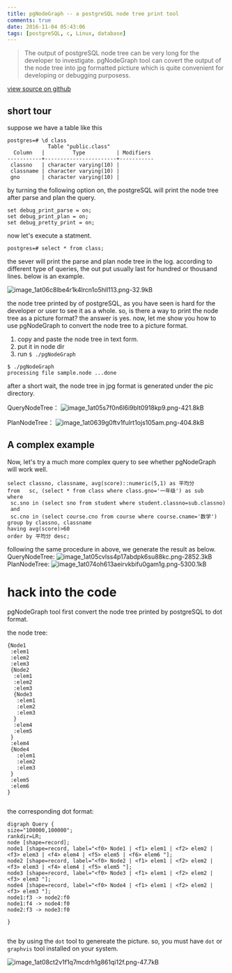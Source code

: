 ```yaml
---
title: pgNodeGraph -- a postgreSQL node tree print tool
comments: true
date: 2016-11-04 05:43:06
tags: [postgreSQL, c, Linux, database]
---
```


> The output of postgreSQL node tree can be very long for the developer to investigate. pgNodeGraph tool can covert the output of the node tree into jpg formatted pictiure which is quite convenient for developing or debugging purposess.


[view source on github](https://github.com/shenyuflying/pgNodeGraph)

## short tour

suppose we have a table like this
```
postgres=# \d class
             Table "public.class"
  Column   |         Type          | Modifiers 
-----------+-----------------------+-----------
 classno   | character varying(10) | 
 classname | character varying(10) | 
 gno       | character varying(10) | 

```
by turning the following option on, the postgreSQL will print the node tree after parse and plan the query.
```
set debug_print_parse = on;
set debug_print_plan = on;
set debug_pretty_print = on;
```
now let's execute a statment.
```
postgres=# select * from class;
```
the sever will print the parse and plan node tree in the log. according to different type of queries, the out put usually last for hundred or thousand lines. below is an example.

![image_1at06c8lbe4r1k4lrcn1o5hll113.png-32.9kB][1]

the node tree printed by of postgreSQL, as you have seen is hard for the developer or user to see it as a whole. so, is there a way to print the node tree as a picture format? the answer is yes. now, let me show you how to use pgNodeGraph to convert the node tree to a picture format.

1. copy and paste the node tree in text form.
2. put it in node dir
3. run `$ ./pgNodeGraph `
```
$ ./pgNodeGraph 
processing file sample.node ...done
```
after a short wait, the node tree in jpg format is generated under the pic directory.

QueryNodeTree：
![image_1at05s7f0n6l6i9blt0918kp9.png-421.8kB][2]

PlanNodeTree：
![image_1at0639g0ftv1fulrt1ojs105am.png-404.8kB][3]


<!--more-->

## A complex example
Now, let's try a much more complex query to see whether pgNodeGraph will work well.

```
select classno, classname, avg(score)::numeric(5,1) as 平均分
from   sc, (select * from class where class.gno='一年级') as sub
where
 sc.sno in (select sno from student where student.classno=sub.classno)
 and
 sc.cno in (select course.cno from course where course.cname='数学')
group by classno, classname
having avg(score)>60
order by 平均分 desc;
```
following the same procedure in above, we generate the result as below.
QueryNodeTree:
![image_1at05cvlss4p17abdpk6su88kc.png-2852.3kB][4]
PlanNodeTree:
![image_1at074oh613aeirvkbifu0gam1g.png-5300.1kB][5]


# hack into the code 

pgNodeGraph tool first convert the node tree printed by postgreSQL to dot format.

the node tree:
```
{Node1
 :elem1
 :elem2
 :elem3
 {Node2
  :elem1
  :elem2
  :elem3
  {Node3
   :elem1
   :elem2
   :elem3
  }
  :elem4
  :elem5
 }
 :elem4
 {Node4
   :elem1
   :elem2
   :elem3
 }
 :elem5
 :elem6
}


```
the corresponding dot format:
```
digraph Query {
size="100000,100000";
rankdir=LR;
node [shape=record];
node1 [shape=record, label="<f0> Node1 | <f1> elem1 | <f2> elem2 | <f3> elem3 | <f4> elem4 | <f5> elem5 | <f6> elem6 "];
node2 [shape=record, label="<f0> Node2 | <f1> elem1 | <f2> elem2 | <f3> elem3 | <f4> elem4 | <f5> elem5 "];
node3 [shape=record, label="<f0> Node3 | <f1> elem1 | <f2> elem2 | <f3> elem3 "];
node4 [shape=record, label="<f0> Node4 | <f1> elem1 | <f2> elem2 | <f3> elem3 "];
node1:f3 -> node2:f0
node1:f4 -> node4:f0
node2:f3 -> node3:f0

}


```
the by using the `dot` tool to genereate the picture.
so, you must have `dot` or `graphvis` tool installed on  your system.


![image_1at08ct2v1f1q7mcdrh1g861qi12f.png-47.7kB][6]



  [1]: http://static.zybuluo.com/shenyuflying/3pnykidt3h56e4n5ukn6e9bz/image_1at06c8lbe4r1k4lrcn1o5hll113.png
  [2]: http://static.zybuluo.com/shenyuflying/5hpdpk2pagv927zqtajj1nu3/image_1at05s7f0n6l6i9blt0918kp9.png
  [3]: http://static.zybuluo.com/shenyuflying/6ufsqp1cmsirhumjbt61r1an/image_1at0639g0ftv1fulrt1ojs105am.png
  [4]: http://static.zybuluo.com/shenyuflying/cduxtumwqj7nuvvt93en76dk/image_1at05cvlss4p17abdpk6su88kc.png
  [5]: http://static.zybuluo.com/shenyuflying/2ktr9kohxtguhc1w5o0o8qc5/image_1at074oh613aeirvkbifu0gam1g.png
  [6]: http://static.zybuluo.com/shenyuflying/iht0aj2dj7zyoj1l2wt3isfb/image_1at08ct2v1f1q7mcdrh1g861qi12f.png
